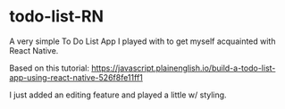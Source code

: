 # todo-list-RN

A very simple To Do List App I played with to get myself acquainted with React Native.

Based on this tutorial: https://javascript.plainenglish.io/build-a-todo-list-app-using-react-native-526f8fe11ff1

I just added an editing feature and played a little w/ styling.
